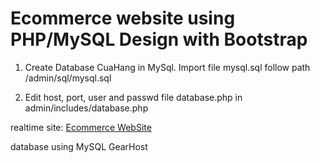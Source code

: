 # Ecommerce website using PHP/MySQL Design with Bootstrap

1. Create Database CuaHang in MySql. Import file mysql.sql follow path /admin/sql/mysql.sql

2. Edit host, port, user and passwd file database.php in admin/includes/database.php

realtime site: [Ecommerce WebSite](hactun-ecomm.herokuapp.com)

database using MySQL GearHost
